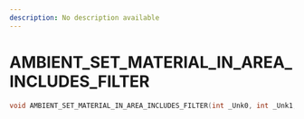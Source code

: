 ```yaml
---
description: No description available 
---
```


# AMBIENT_SET_MATERIAL_IN_AREA_INCLUDES_FILTER

```cpp
void AMBIENT_SET_MATERIAL_IN_AREA_INCLUDES_FILTER(int _Unk0, int _Unk1, int _Unk2);
```